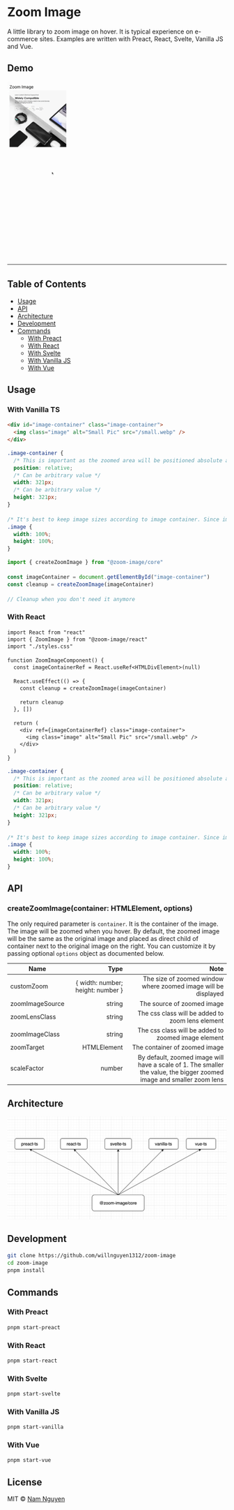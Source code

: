 # Zoom Image

A little library to zoom image on hover. It is typical experience on e-commerce sites. Examples are written with Preact,
React, Svelte, Vanilla JS and Vue.

## Demo

![Demo](./demo.gif)

## Table of Contents

- [Usage](#usage)
- [API](#api)
- [Architecture](#architecture)
- [Development](#development)
- [Commands](#commands)
  - [With Preact](#with-preact)
  - [With React](#with-react)
  - [With Svelte](#with-svelte)
  - [With Vanilla JS](#with-vanilla-js)
  - [With Vue](#with-vue)

## Usage

### With Vanilla TS

```html
<div id="image-container" class="image-container">
  <img class="image" alt="Small Pic" src="/small.webp" />
</div>
```

```css
.image-container {
  /* This is important as the zoomed area will be positioned absolute as a child of image container */
  position: relative;
  /* Can be arbitrary value */
  width: 321px;
  /* Can be arbitrary value */
  height: 321px;
}

/* It's best to keep image sizes according to image container. Since img tag cannot have children. We need an extra container to achieve UI composition for zooming purpose */
.image {
  width: 100%;
  height: 100%;
}
```

```js
import { createZoomImage } from "@zoom-image/core"

const imageContainer = document.getElementById("image-container")
const cleanup = createZoomImage(imageContainer)

// Cleanup when you don't need it anymore
```

### With React

```tsx
import React from "react"
import { ZoomImage } from "@zoom-image/react"
import "./styles.css"

function ZoomImageComponent() {
  const imageContainerRef = React.useRef<HTMLDivElement>(null)

  React.useEffect(() => {
    const cleanup = createZoomImage(imageContainer)

    return cleanup
  }, [])

  return (
    <div ref={imageContainerRef} class="image-container">
      <img class="image" alt="Small Pic" src="/small.webp" />
    </div>
  )
}
```

```css
.image-container {
  /* This is important as the zoomed area will be positioned absolute as a child of image container */
  position: relative;
  /* Can be arbitrary value */
  width: 321px;
  /* Can be arbitrary value */
  height: 321px;
}

/* It's best to keep image sizes according to image container. Since img tag cannot have children. We need an extra container to achieve UI composition for zooming purpose */
.image {
  width: 100%;
  height: 100%;
}
```

## API

### createZoomImage(container: HTMLElement, options)

The only required parameter is `container`. It is the container of the image. The image will be zoomed when you hover.
By default, the zoomed image will be the same as the original image and placed as direct child of container next to the
original image on the right. You can customize it by passing optional `options` object as documented below.

| Name            |                              Type |                                                                                                                  Note |
| --------------- | --------------------------------: | --------------------------------------------------------------------------------------------------------------------: |
| customZoom      | { width: number; height: number } |                                                        The size of zoomed window where zoomed image will be displayed |
| zoomImageSource |                            string |                                                                                            The source of zoomed image |
| zoomLensClass   |                            string |                                                                      The css class will be added to zoom lens element |
| zoomImageClass  |                            string |                                                                   The css class will be added to zoomed image element |
| zoomTarget      |                       HTMLElement |                                                                                         The container of zoomed image |
| scaleFactor     |                            number | By default, zoomed image will have a scale of 1. The smaller the value, the bigger zoomed image and smaller zoom lens |

## Architecture

![Diagram](./Zoom%20Image%20Diagram.png)

## Development

```bash
git clone https://github.com/willnguyen1312/zoom-image
cd zoom-image
pnpm install
```

## Commands

### With Preact

```bash
pnpm start-preact
```

### With React

```bash
pnpm start-react
```

### With Svelte

```bash
pnpm start-svelte
```

### With Vanilla JS

```bash
pnpm start-vanilla
```

### With Vue

```bash
pnpm start-vue
```

## License

MIT © [Nam Nguyen](https://namnguyen.design)
